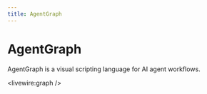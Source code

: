 ```yaml
---
title: AgentGraph
---
```


# AgentGraph

AgentGraph is a visual scripting language for AI agent workflows.

<livewire:graph />
